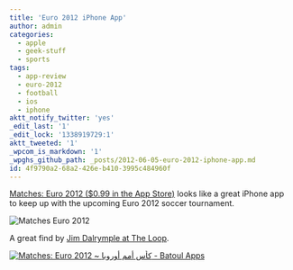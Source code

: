 ```yaml
---
title: 'Euro 2012 iPhone App'
author: admin
categories:
  - apple
  - geek-stuff
  - sports
tags:
  - app-review
  - euro-2012
  - football
  - ios
  - iphone
aktt_notify_twitter: 'yes'
_edit_last: '1'
_edit_lock: '1338919729:1'
aktt_tweeted: '1'
_wpcom_is_markdown: '1'
_wpghs_github_path: _posts/2012-06-05-euro-2012-iphone-app.md
id: 4f9790a2-68a2-426e-b410-3995c484960f
---
```

<p><a href="http://click.linksynergy.com/fs-bin/stat?id=6PFrOqNV4B8&offerid=146261&type=3&subid=0&tmpid=1826&RD_PARM1=http%253A%252F%252Fitunes.apple.com%252Fca%252Fapp%252Fmatches-euro-2012-kas-amm%252Fid528420834%253Fmt%253D8%2526uo%253D4%2526partnerId%253D30" target="itunes_store">Matches: Euro 2012 ($0.99 in the App Store)</a> looks like a great iPhone app to keep up with the upcoming Euro 2012 soccer tournament.</p>
<p><img src="https://chrisenns.com/wp-content/uploads/2012/06/Matches-Euro-2012.png" alt="Matches Euro 2012" title="Matches Euro 2012" class="aligncenter size-full wp-image-20468" /></p>
<p>A great find by <a href="http://www.loopinsight.com/2012/06/05/matches-euro-2012-for-iphone/">Jim Dalrymple at The Loop</a>.</p>
<p><a href="http://click.linksynergy.com/fs-bin/stat?id=6PFrOqNV4B8&offerid=146261&type=3&subid=0&tmpid=1826&RD_PARM1=http%253A%252F%252Fitunes.apple.com%252Fca%252Fapp%252Fmatches-euro-2012-kas-amm%252Fid528420834%253Fmt%253D8%2526uo%253D4%2526partnerId%253D30" target="itunes_store"><img src="http://r.mzstatic.com/images/web/linkmaker/badge_appstore-lrg.gif" alt="Matches: Euro 2012 ~ كأس أمم أوروبا - Batoul Apps" style="border: 0;"/></a></p>
